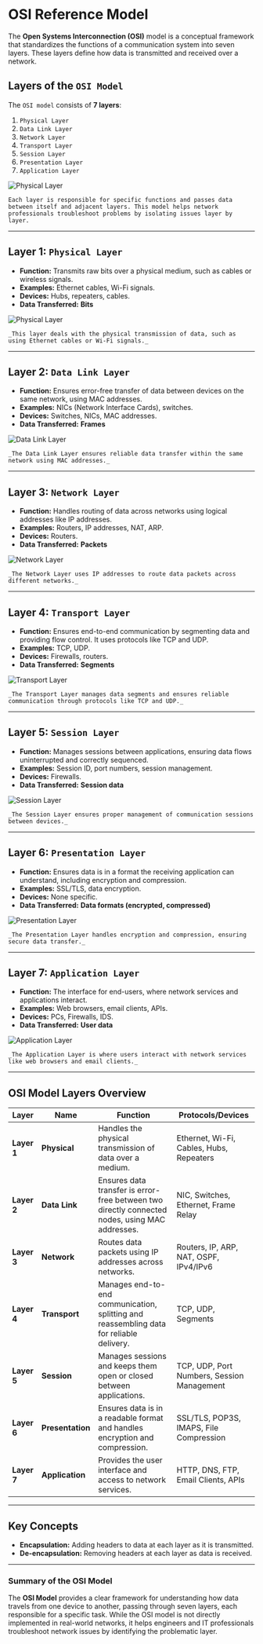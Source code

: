 # OSI Reference Model

The **Open Systems Interconnection (OSI)** model is a conceptual framework that standardizes the functions of a communication system into seven layers. These layers define how data is transmitted and received over a network.

## Layers of the `OSI Model`

The ``OSI model`` consists of **7 layers**:

1. ``Physical Layer``
2. ``Data Link Layer``
3. ``Network Layer``
4. ``Transport Layer``
5. ``Session Layer``
6. ``Presentation Layer``
7. ``Application Layer``


![Physical Layer](Photo/OSIModel.jpeg)
```
Each layer is responsible for specific functions and passes data between itself and adjacent layers. This model helps network professionals troubleshoot problems by isolating issues layer by layer.
```
---

## Layer 1: ``Physical Layer``

- **Function:** Transmits raw bits over a physical medium, such as cables or wireless signals.
- **Examples:** Ethernet cables, Wi-Fi signals.
- **Devices:** Hubs, repeaters, cables.
- **Data Transferred:** **Bits**


![Physical Layer](Photo/Physical.jpeg)
```
_This layer deals with the physical transmission of data, such as using Ethernet cables or Wi-Fi signals._
```
---

## Layer 2: ``Data Link Layer``

- **Function:** Ensures error-free transfer of data between devices on the same network, using MAC addresses.
- **Examples:** NICs (Network Interface Cards), switches.
- **Devices:** Switches, NICs, MAC addresses.
- **Data Transferred:** **Frames**

![Data Link Layer](Photo/Data.jpeg)
```
_The Data Link Layer ensures reliable data transfer within the same network using MAC addresses._
```
---

## Layer 3: ``Network Layer``

- **Function:** Handles routing of data across networks using logical addresses like IP addresses.
- **Examples:** Routers, IP addresses, NAT, ARP.
- **Devices:** Routers.
- **Data Transferred:** **Packets**

![Network Layer](Photo/Network.jpeg)
```
_The Network Layer uses IP addresses to route data packets across different networks._
```
---

## Layer 4: ``Transport Layer``

- **Function:** Ensures end-to-end communication by segmenting data and providing flow control. It uses protocols like TCP and UDP.
- **Examples:** TCP, UDP.
- **Devices:** Firewalls, routers.
- **Data Transferred:** **Segments**

![Transport Layer](Photo/Transport.jpeg)
```
_The Transport Layer manages data segments and ensures reliable communication through protocols like TCP and UDP._
```
---

## Layer 5: ``Session Layer``

- **Function:** Manages sessions between applications, ensuring data flows uninterrupted and correctly sequenced.
- **Examples:** Session ID, port numbers, session management.
- **Devices:** Firewalls.
- **Data Transferred:** **Session data**

![Session Layer](Photo/Session.jpeg)
```
_The Session Layer ensures proper management of communication sessions between devices._
```
---

## Layer 6: ``Presentation Layer``

- **Function:** Ensures data is in a format the receiving application can understand, including encryption and compression.
- **Examples:** SSL/TLS, data encryption.
- **Devices:** None specific.
- **Data Transferred:** **Data formats (encrypted, compressed)**

![Presentation Layer](Photo/Presentation.jpeg)
```
_The Presentation Layer handles encryption and compression, ensuring secure data transfer._
```
---

## Layer 7: ``Application Layer``

- **Function:** The interface for end-users, where network services and applications interact.
- **Examples:** Web browsers, email clients, APIs.
- **Devices:** PCs, Firewalls, IDS.
- **Data Transferred:** **User data**

![Application Layer](Photo/Application.jpeg)
```
_The Application Layer is where users interact with network services like web browsers and email clients._
```
---

## OSI Model Layers Overview

| **Layer** | **Name**            | **Function**                                                                                          | **Protocols/Devices**                                         |
|-----------|---------------------|------------------------------------------------------------------------------------------------------|--------------------------------------------------------------|
| **Layer 1** | **Physical**        | Handles the physical transmission of data over a medium.                                              | Ethernet, Wi-Fi, Cables, Hubs, Repeaters                      |
| **Layer 2** | **Data Link**       | Ensures data transfer is error-free between two directly connected nodes, using MAC addresses.       | NIC, Switches, Ethernet, Frame Relay                         |
| **Layer 3** | **Network**         | Routes data packets using IP addresses across networks.                                               | Routers, IP, ARP, NAT, OSPF, IPv4/IPv6                       |
| **Layer 4** | **Transport**       | Manages end-to-end communication, splitting and reassembling data for reliable delivery.             | TCP, UDP, Segments                                            |
| **Layer 5** | **Session**         | Manages sessions and keeps them open or closed between applications.                                 | TCP, UDP, Port Numbers, Session Management                    |
| **Layer 6** | **Presentation**    | Ensures data is in a readable format and handles encryption and compression.                          | SSL/TLS, POP3S, IMAPS, File Compression                       |
| **Layer 7** | **Application**     | Provides the user interface and access to network services.                                          | HTTP, DNS, FTP, Email Clients, APIs                           |

---

## Key Concepts

- **Encapsulation:** Adding headers to data at each layer as it is transmitted.
- **De-encapsulation:** Removing headers at each layer as data is received.

---

### **Summary of the OSI Model**

The **OSI Model** provides a clear framework for understanding how data travels from one device to another, passing through seven layers, each responsible for a specific task. While the OSI model is not directly implemented in real-world networks, it helps engineers and IT professionals troubleshoot network issues by identifying the problematic layer.

